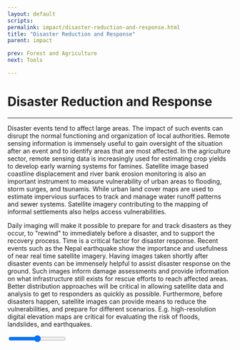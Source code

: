 ```yaml
---
layout: default
scripts:
permalink: impact/disaster-reduction-and-response.html
title: "Disaster Reduction and Response"
parent: impact

prev: Forest and Agriculture
next: Tools

---
```


# Disaster Reduction and Response

---

Disaster events tend to affect large areas. The impact of such events can disrupt the normal functioning and organization of local authorities. Remote sensing information is immensely useful to gain oversight of the situation after an event and to identify areas that are most affected. In the agriculture sector, remote sensing data is increasingly used for estimating crop yields to develop early warning systems for famines. Satellite image based coastline displacement and river bank erosion monitoring is also an important instrument to measure vulnerability of urban areas to flooding, storm surges, and tsunamis. While urban land cover maps are used to estimate impervious surfaces to track and manage water runoff patterns and sewer systems. Satellite imagery contributing to the mapping of informal settlements also helps access vulnerabilities.

Daily imaging will make it possible to prepare for and track disasters as they occur, to "rewind" to immediately before a disaster, and to support the recovery process. Time is a critical factor for disaster response. Recent events such as the Nepal earthquake show the importance and usefulness of near real time satellite imagery. Having images taken shortly after disaster events can be immensely helpful to assist disaster response on the ground. Such images inform damage assessments and provide information on what infrastructure still exists for rescue efforts to reach affected areas. Better distribution approaches will be critical in allowing satellite data and analysis to get to responders as quickly as possible. Furthermore, before disasters happen, satellite images can provide means to reduce the vulnerabilities, and prepare for different scenarios. E.g. high-resolution digital elevation maps are critical for evaluating the risk of floods, landslides, and earthquakes.

<div class="map-container">
	<div id="nepal-landslide-model" class="static-map">
		<div class="landslide-model-slider">
			<div class="range-labels">
				<label id="landslide-model-opacity" class="range-label range-label-center"></label>
			</div>
			<input id="landslide-model-range" class="range" type="range" min="0" max="1.0" step="any"/>
		</div>
		<div id="landslide-model-map" class="static-map"></div>
	</div>
</div>
